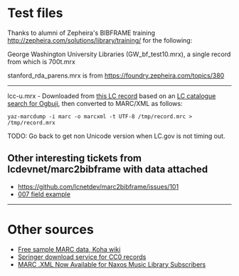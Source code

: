 # Test files

Thanks to alumni of Zepheira's BIBFRAME training <http://zepheira.com/solutions/library/training/> for the following:

George Washington University Libraries (GW_bf_test10.mrx), a single record from which is 700t.mrx

stanford_rda_parens.mrx is from https://foundry.zepheira.com/topics/380

----

lcc-u.mrx - Downloaded from [this LC record](http://catalog2.loc.gov/cgi-bin/Pwebrecon.cgi?v1=1&ti=1,1&Search_Arg=ogbuji&Search_Code=GKEY%5E%2A&CNT=100&type=quick&PID=oYjcPLW0bI3X2GzwJr6jJF3VSR9&SEQ=20141018081442&SID=1) based on an [LC catalogue search for Ogbuji](http://catalog2.loc.gov/cgi-bin/Pwebrecon.cgi?DB=local&Search_Arg=ogbuji&Search_Code=GKEY%5E*&CNT=100&hist=1&type=quick), then converted to MARC/XML as follows:

    yaz-marcdump -i marc -o marcxml -t UTF-8 /tmp/record.mrc > /tmp/record.mrx

TODO: Go back to get non Unicode version when LC.gov is not timing out.

## Other interesting tickets from lcdevnet/marc2bibframe with data attached

 * https://github.com/lcnetdev/marc2bibframe/issues/101
 * [007 field example](https://github.com/lcnetdev/marc2bibframe/issues/91)

----

# Other sources

 * [Free sample MARC data, Koha wiki](http://wiki.koha-community.org/wiki/Free_sample_MARC_data)
 * [Springer download service for CC0 records](http://www.springer.com/?referer=springer.com&SGWID=1-148802-3020-0-0)
 * [MARC .XML Now Available for Naxos Music Library Subscribers](http://naxosmusiclibrary.blogspot.com/2013/10/marc-xml-now-available-for-naxos-music.html)


